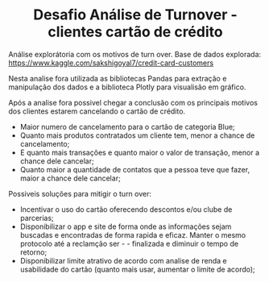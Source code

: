 <h1 align="center">Desafio Análise de Turnover - clientes cartão de crédito </h1>

Análise explorátoria com os motivos de turn over. Base de dados explorada: https://www.kaggle.com/sakshigoyal7/credit-card-customers

Nesta analise fora utilizada as bibliotecas Pandas para extração e manipulação dos dados e a biblioteca Plotly para visualisão em gráfico.

Após a analise fora possivel chegar a conclusão com os principais motivos dos clientes estarem cancelando o cartão de crédito.

- Maior numero de cancelamento para o cartão de categoria Blue;
- Quanto mais produtos contratados um cliente tem, menor a chance de cancelamento;
- E quanto mais transações e quanto maior o valor de transação, menor a chance dele cancelar;
- Quanto maior a quantidade de contatos que a pessoa teve que fazer, maior a chance dele cancelar;


Possiveis soluções para mitigir o turn over:
- Incentivar o uso do cartão oferecendo descontos e/ou clube de parcerias;
- Disponibilizar o app e site de forma onde as informações sejam buscadas e encontradas de forma rapida e eficaz. Manter o mesmo protocolo até a reclamção ser - - finalizada e diminuir o tempo de retorno;
- Disponibilizar limite atrativo de acordo com analise de renda e usabilidade do cartão (quanto mais usar, aumentar o limite de acordo);



